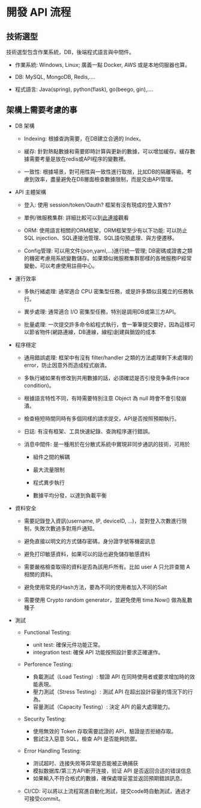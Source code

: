 # 開發 API 流程

## 技術選型

技術選型包含作業系統，DB，後端程式語言與中間件。

+ 作業系統: Windows, Linux; 廣義一點 Docker, AWS 或是本地伺服器也算。

+ DB: MySQL, MongoDB, Redis,....

+ 程式語言: Java(spring), python(flask), go(beego, gin),....

## 架構上需要考慮的事

+ DB 架構

    + Indexing: 根據查詢需要，在DB建立合適的 Index。

    + 緩存: 針對熱點數據和需要即時計算與更新的數據，可以增加緩存。緩存數據需要考量是放在redis或API程序的變數裡。

    + 一致性: 根據場景，對可用性與一致性進行取捨，比如DB的隔離等級。考慮到效率，盡量避免在DB層面檢查數據限制，而是交由API管理。

+ API 主體架構
    
    + 登入: 使用 session/token/Oauth? 框架有沒有現成的登入實作?

    + 單例/微服務集群: 詳細比較可以到[此連接](../General/MircoService.md)觀看

    + ORM: 使用語言相關的ORM框架，ORM框架至少有以下功能: 可以防止SQL injection、SQL連接池管理、SQL語句預處理、與方便遷移。

    + Config管理:  可以用文件(json,yaml,...)進行統一管理; DB密碼或證書之類的機密考慮用系統變數儲存。如果類似微服務集群那樣的各微服務IP經常變動，可以考慮使用註冊中心。

+ 運行效率

    + 多執行緒處理: 通常適合 CPU 密集型任務，或是許多類似且獨立的任務執行。

    + 異步處理: 通常適合 I/O 密集型任務，特別是調用DB或第三方API。

    + 批量處理: 一次提交許多命令給程式執行，會一筆筆提交要好，因為這樣可以節省物件(網路連線，DB連線，線程)創建與銷毀的成本

+ 程序穩定

    + 通用錯誤處理: 框架中有沒有 filter/handler 之類的方法處理剩下未處理的error，防止因意外而造成程式崩潰。

    + 多執行緒如果有修改到共用數據的話，必須確認是否引發竞争条件(race condition)。

    + 根據語言特性不同，有時需要特別注意 Object 為 null 時會不會引發崩潰。

    + 檢查極短時間同時有多個同樣的請求提交，API是否按照預期執行。

    + 日誌: 有沒有框架、工具快速紀錄、查詢程序運行錯誤。

    + 消息中間件: 是一種用於在分散式系統中實現非同步通訊的技術，可用於

        + 組件之間的解耦

        + 最大流量限制

        + 程式異步執行

        + 數據平均分發，以達到負載平衡

+ 資料安全

    + 需要記錄登入資訊(username, IP, deviceID, ...)，並對登入次數進行限制，失敗次數過多對用戶通知。

    + 避免直接以明文的方式儲存密碼，身分證字號等機密訊息

    + 避免打印敏感資料，如果可以的話也避免儲存敏感資料

    + 需要嚴格檢查取得的資料是否為該用戶所有。比如 user A 只允許查閱 A 相關的資料。
    
    + 避免使用常見的Hash方法，要為不同的使用者加入不同的Salt

    + 需要使用 Crypto random generator，並避免使用 time.Now() 做為亂數種子

+ 測試 

    + Functional Testing: 
        + unit test: 確保元件功能正常。
        + integration test: 確保 API 功能按照設計要求正確運作。

    + Perforence Testing: 
        + 負載測試（Load Testing）: 驗證 API 在同時使用者或要求增加時的效能表現。
        + 壓力測試（Stress Testing）: 測試 API 在超出設計容量的情況下的行為。
        + 容量測試（Capacity Testing）: 決定 API 的最大處理能力。

    + Security Testing:
        + 使用無效的 Token 存取需要認證的 API，驗證是否拒絕存取。
        + 嘗試注入惡意 SQL，檢查 API 是否能夠防禦。
        
    + Error Handling Testing:
        + 测试超时、连接失败等异常是否能被正确捕获
        + 模拟数据库/第三方API断开连接，验证 API 是否返回合适的错误信息
        + 如果輸入不符合格式的數據，確保處理妥當並返回預期錯誤訊息。

    + CI/CD: 可以將以上流程寫進自動化測試，提交code時自動測試，通過才可接受commit。
     